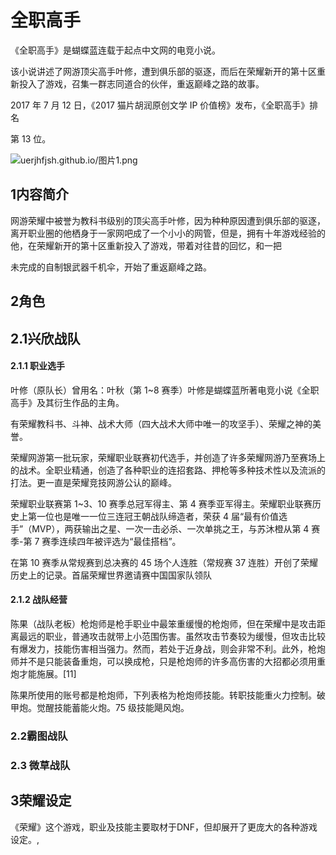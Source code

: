 # 全职高手


《全职高手》是蝴蝶蓝连载于起点中文网的电竞小说。

该小说讲述了网游顶尖高手叶修，遭到俱乐部的驱逐，而后在荣耀新开的第十区重新投入了游戏，召集一群志同道合的伙伴，重返巅峰之路的故事。

2017 年 7 月 12 日，《2017 猫片胡润原创文学 IP 价值榜》发布，《全职高手》排名

第 13 位。

 ![uerjhfjsh.github.io/图片1.png](uerjhfjsh.github.io/图片1.png)

## 1内容简介

网游荣耀中被誉为教科书级别的顶尖高手叶修，因为种种原因遭到俱乐部的驱逐，离开职业圈的他栖身于一家网吧成了一个小小的网管，但是，拥有十年游戏经验的他，在荣耀新开的第十区重新投入了游戏，带着对往昔的回忆，和一把

未完成的自制银武器千机伞，开始了重返巅峰之路。

## 2角色

## 2.1兴欣战队 

#### 2.1.1 职业选手

叶修（原队长）曾用名：叶秋（第 1~8 赛季）叶修是蝴蝶蓝所著电竞小说《全职高手》及其衍生作品的主角。

有荣耀教科书、斗神、战术大师（四大战术大师中唯一的攻坚手）、荣耀之神的美誉。

荣耀网游第一批玩家，荣耀职业联赛初代选手，并创造了许多荣耀网游乃至赛场上的战术。全职业精通，创造了各种职业的连招套路、押枪等多种技术性以及流派的打法。更一直是荣耀竞技网游公认的巅峰。

荣耀职业联赛第 1~3、10 赛季总冠军得主、第 4 赛季亚军得主。荣耀职业联赛历史上第一位也是唯一一位三连冠王朝战队缔造者，荣获 4 届“最有价值选手”（MVP），两获输出之星、一次一击必杀、一次单挑之王，与苏沐橙从第 4 赛季-第 7 赛季连续四年被评选为“最佳搭档”。

在第 10 赛季从常规赛到总决赛的 45 场个人连胜（常规赛 37 连胜）开创了荣耀历史上的记录。首届荣耀世界邀请赛中国国家队领队

#### 2.1.2 战队经营

陈果（战队老板）枪炮师是枪手职业中最笨重缓慢的枪炮师，但在荣耀中是攻击距离最远的职业，普通攻击就带上小范围伤害。虽然攻击节奏较为缓慢，但攻击比较有爆发力，技能伤害相当强力。然而，若处于近身战，则会非常不利。此外，枪炮师并不是只能装备重炮，可以换成枪，只是枪炮师的许多高伤害的大招都必须用重炮才能施展。[11]

陈果所使用的账号都是枪炮师，下列表格为枪炮师技能。转职技能重火力控制。破甲炮。觉醒技能蓄能火炮。75 级技能飓风炮。

### 2.2霸图战队

### 2.3 微草战队

## 3荣耀设定

《荣耀》这个游戏，职业及技能主要取材于DNF，但却展开了更庞大的各种游戏设定。,
